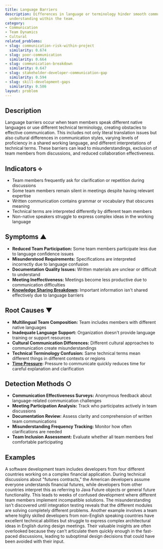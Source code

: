 ```yaml
---
title: Language Barriers
description: Differences in language or terminology hinder smooth communication and
  understanding within the team.
category:
- Communication
- Team Dynamics
- Cultural
related_problems:
- slug: communication-risk-within-project
  similarity: 0.674
- slug: poor-communication
  similarity: 0.664
- slug: communication-breakdown
  similarity: 0.647
- slug: stakeholder-developer-communication-gap
  similarity: 0.594
- slug: skill-development-gaps
  similarity: 0.586
layout: problem
---
```


## Description

Language barriers occur when team members speak different native languages or use different technical terminology, creating obstacles to effective communication. This includes not only literal translation issues but also cultural differences in communication styles, varying levels of proficiency in a shared working language, and different interpretations of technical terms. These barriers can lead to misunderstandings, exclusion of team members from discussions, and reduced collaboration effectiveness.

## Indicators ⟡

- Team members frequently ask for clarification or repetition during discussions
- Some team members remain silent in meetings despite having relevant expertise
- Written communication contains grammar or vocabulary that obscures meaning
- Technical terms are interpreted differently by different team members
- Non-native speakers struggle to express complex ideas in the working language

## Symptoms ▲

- **Reduced Team Participation:** Some team members participate less due to language confidence issues
- **Misunderstood Requirements:** Specifications are interpreted incorrectly due to language confusion
- **Documentation Quality Issues:** Written materials are unclear or difficult to understand
- **Meeting Ineffectiveness:** Meetings become less productive due to communication difficulties
- **[Knowledge Sharing Breakdown](knowledge-sharing-breakdown.md):** Important information isn't shared effectively due to language barriers

## Root Causes ▼

- **Multilingual Team Composition:** Team includes members with different native languages
- **Inadequate Language Support:** Organization doesn't provide language training or support resources
- **Cultural Communication Differences:** Different cultural approaches to communication create misunderstandings
- **Technical Terminology Confusion:** Same technical terms mean different things in different contexts or regions
- **[Time Pressure](time-pressure.md):** Pressure to communicate quickly reduces time for careful explanation and clarification

## Detection Methods ○

- **Communication Effectiveness Surveys:** Anonymous feedback about language-related communication challenges
- **Meeting Participation Analysis:** Track who participates actively in team discussions
- **Documentation Review:** Assess clarity and comprehension of written team communications
- **Misunderstanding Frequency Tracking:** Monitor how often clarifications are needed
- **Team Inclusion Assessment:** Evaluate whether all team members feel comfortable participating

## Examples

A software development team includes developers from four different countries working on a complex financial application. During technical discussions about "futures contracts," the American developers assume everyone understands financial futures, while developers from other countries interpret this as referring to Java Future objects or general future functionality. This leads to weeks of confused development where different team members implement incompatible solutions. The misunderstanding isn't discovered until integration testing reveals that the different modules are solving completely different problems. Another example involves a team where highly skilled developers from non-English speaking countries have excellent technical abilities but struggle to express complex architectural ideas in English during design meetings. Their valuable insights are often overlooked because they can't articulate them quickly enough in the fast-paced discussions, leading to suboptimal design decisions that could have been avoided with their input.